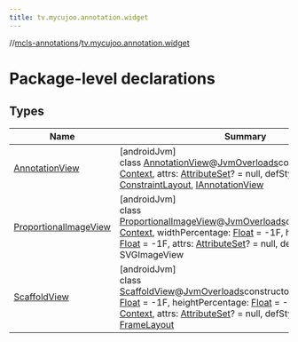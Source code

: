 ```yaml
---
title: tv.mycujoo.annotation.widget
---
```

//[mcls-annotations](../../index.html)/[tv.mycujoo.annotation.widget](index.html)



# Package-level declarations



## Types


| Name | Summary |
|---|---|
| [AnnotationView](-annotation-view/index.html) | [androidJvm]<br>class [AnnotationView](-annotation-view/index.html)@[JvmOverloads](https://kotlinlang.org/api/latest/jvm/stdlib/kotlin.jvm/-jvm-overloads/index.html)constructor(context: [Context](https://developer.android.com/reference/kotlin/android/content/Context.html), attrs: [AttributeSet](https://developer.android.com/reference/kotlin/android/util/AttributeSet.html)? = null, defStyleAttr: [Int](https://kotlinlang.org/api/latest/jvm/stdlib/kotlin/-int/index.html) = 0) : [ConstraintLayout](https://developer.android.com/reference/kotlin/androidx/constraintlayout/widget/ConstraintLayout.html), [IAnnotationView](../tv.mycujoo.annotation.annotation/-i-annotation-view/index.html) |
| [ProportionalImageView](-proportional-image-view/index.html) | [androidJvm]<br>class [ProportionalImageView](-proportional-image-view/index.html)@[JvmOverloads](https://kotlinlang.org/api/latest/jvm/stdlib/kotlin.jvm/-jvm-overloads/index.html)constructor(context: [Context](https://developer.android.com/reference/kotlin/android/content/Context.html), widthPercentage: [Float](https://kotlinlang.org/api/latest/jvm/stdlib/kotlin/-float/index.html) = -1F, heightPercentage: [Float](https://kotlinlang.org/api/latest/jvm/stdlib/kotlin/-float/index.html) = -1F, attrs: [AttributeSet](https://developer.android.com/reference/kotlin/android/util/AttributeSet.html)? = null, defStyleAttr: [Int](https://kotlinlang.org/api/latest/jvm/stdlib/kotlin/-int/index.html) = 0) : SVGImageView |
| [ScaffoldView](-scaffold-view/index.html) | [androidJvm]<br>class [ScaffoldView](-scaffold-view/index.html)@[JvmOverloads](https://kotlinlang.org/api/latest/jvm/stdlib/kotlin.jvm/-jvm-overloads/index.html)constructor(widthPercentage: [Float](https://kotlinlang.org/api/latest/jvm/stdlib/kotlin/-float/index.html) = -1F, heightPercentage: [Float](https://kotlinlang.org/api/latest/jvm/stdlib/kotlin/-float/index.html) = -1F, context: [Context](https://developer.android.com/reference/kotlin/android/content/Context.html), attrs: [AttributeSet](https://developer.android.com/reference/kotlin/android/util/AttributeSet.html)? = null, defStyleAttr: [Int](https://kotlinlang.org/api/latest/jvm/stdlib/kotlin/-int/index.html) = 0) : [FrameLayout](https://developer.android.com/reference/kotlin/android/widget/FrameLayout.html) |

